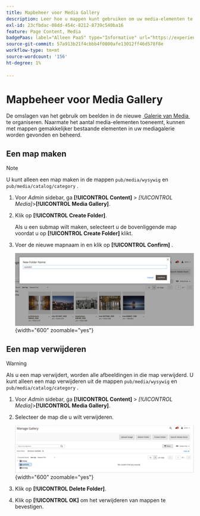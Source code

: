 ```yaml
---
title: Mapbeheer voor Media Gallery
description: Leer hoe u mappen kunt gebruiken om uw media-elementen te ordenen.
exl-id: 23cfbdac-08dd-454c-8212-8739c540ba16
feature: Page Content, Media
badgePaas: label="Alleen PaaS" type="Informative" url="https://experienceleague.adobe.com/nl/docs/commerce/user-guides/product-solutions" tooltip="Is alleen van toepassing op Adobe Commerce op Cloud-projecten (door Adobe beheerde PaaS-infrastructuur) en op projecten in het veld."
source-git-commit: 57a913b21f4cbbb4f0800afe13012ff46d578f8e
workflow-type: tm+mt
source-wordcount: '156'
ht-degree: 1%

---
```


# Mapbeheer voor Media Gallery

De omslagen van het gebruik om beelden in de nieuwe [&#x200B; Galerie van Media &#x200B;](media-gallery.md) te organiseren. Naarmate het aantal media-elementen toeneemt, kunnen met mappen gemakkelijker bestaande elementen in uw mediagalerie worden gevonden en beheerd.

## Een map maken

>[!NOTE]
>
>U kunt alleen een map maken in de mappen `pub/media/wysywig` en `pub/media/catalog/category` .

1. Voor _Admin_ sidebar, ga **[!UICONTROL Content]** > _[!UICONTROL Media]_>**[!UICONTROL Media Gallery]**.

1. Klik op **[!UICONTROL Create Folder]**.

   Als u een submap wilt maken, selecteert u de bovenliggende map voordat u op **[!UICONTROL Create Folder]** klikt.

1. Voer de nieuwe mapnaam in en klik op **[!UICONTROL Confirm]** .

   ![&#x200B; Nieuwe Naam van de Omslag &#x200B;](./assets/media-gallery-folder-name.png){width="600" zoomable="yes"}

## Een map verwijderen

>[!WARNING]
>
>Als u een map verwijdert, worden alle afbeeldingen in die map verwijderd. U kunt alleen een map verwijderen uit de mappen `pub/media/wysywig` en `pub/media/catalog/category` .

1. Voor _Admin_ sidebar, ga **[!UICONTROL Content]** > _[!UICONTROL Media]_>**[!UICONTROL Media Gallery]**.

1. Selecteer de map die u wilt verwijderen.

   ![&#x200B; Uitgezochte Omslag &#x200B;](./assets/media-gallery-selected-folder.png){width="600" zoomable="yes"}

1. Klik op **[!UICONTROL Delete Folder]**.

1. Klik op **[!UICONTROL OK]** om het verwijderen van mappen te bevestigen.
